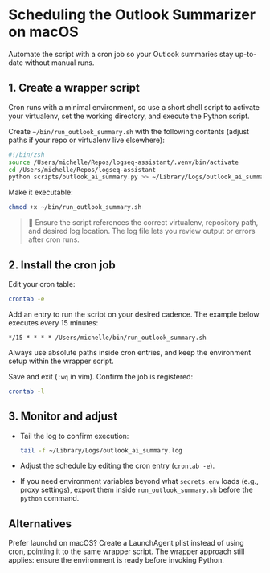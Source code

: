 # Scheduling the Outlook Summarizer on macOS

Automate the script with a cron job so your Outlook summaries stay up-to-date without manual runs.

## 1. Create a wrapper script

Cron runs with a minimal environment, so use a short shell script to activate your virtualenv, set the working directory, and execute the Python script.

Create `~/bin/run_outlook_summary.sh` with the following contents (adjust paths if your repo or virtualenv live elsewhere):

```bash
#!/bin/zsh
source /Users/michelle/Repos/logseq-assistant/.venv/bin/activate
cd /Users/michelle/Repos/logseq-assistant
python scripts/outlook_ai_summary.py >> ~/Library/Logs/outlook_ai_summary.log 2>&1
```

Make it executable:

```bash
chmod +x ~/bin/run_outlook_summary.sh
```

> 📝 Ensure the script references the correct virtualenv, repository path, and desired log location. The log file lets you review output or errors after cron runs.

## 2. Install the cron job

Edit your cron table:

```bash
crontab -e
```

Add an entry to run the script on your desired cadence. The example below executes every 15 minutes:

```cron
*/15 * * * * /Users/michelle/bin/run_outlook_summary.sh
```

Always use absolute paths inside cron entries, and keep the environment setup within the wrapper script.

Save and exit (`:wq` in vim). Confirm the job is registered:

```bash
crontab -l
```

## 3. Monitor and adjust

- Tail the log to confirm execution:

  ```bash
  tail -f ~/Library/Logs/outlook_ai_summary.log
  ```

- Adjust the schedule by editing the cron entry (`crontab -e`).
- If you need environment variables beyond what `secrets.env` loads (e.g., proxy settings), export them inside `run_outlook_summary.sh` before the `python` command.

## Alternatives

Prefer launchd on macOS? Create a LaunchAgent plist instead of using cron, pointing it to the same wrapper script. The wrapper approach still applies: ensure the environment is ready before invoking Python.
